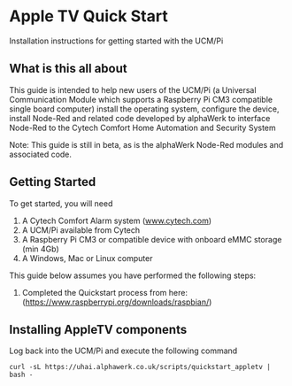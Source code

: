 # Apple TV Quick Start
Installation instructions for getting started with the UCM/Pi

## What is this all about

This guide is intended to help new users of the UCM/Pi (a Universal Communication Module which supports a Raspberry Pi CM3 compatible single board computer) install the operating system, configure the device, install Node-Red and related code developed by alphaWerk to interface Node-Red to the Cytech Comfort Home Automation and Security System

Note: This guide is still in beta, as is the alphaWerk Node-Red modules and associated code.

## Getting Started

To get started, you will need

1. A Cytech Comfort Alarm system (www.cytech.com)  
2. A UCM/Pi available from Cytech
3. A Raspberry Pi CM3 or compatible device with onboard eMMC storage (min 4Gb)
4. A Windows, Mac or Linux computer

This guide below assumes you have performed the following steps:

1.  Completed the Quickstart process from here: (https://www.raspberrypi.org/downloads/raspbian/)


## Installing AppleTV components

Log back into the UCM/Pi and execute the following command

```
curl -sL https://uhai.alphawerk.co.uk/scripts/quickstart_appletv | bash -
```

